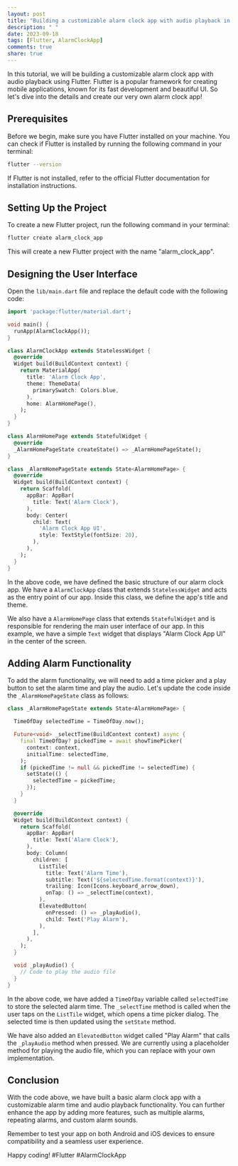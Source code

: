 ```yaml
---
layout: post
title: "Building a customizable alarm clock app with audio playback in Flutter"
description: " "
date: 2023-09-18
tags: [Flutter, AlarmClockApp]
comments: true
share: true
---
```


In this tutorial, we will be building a customizable alarm clock app with audio playback using Flutter. Flutter is a popular framework for creating mobile applications, known for its fast development and beautiful UI. So let's dive into the details and create our very own alarm clock app!

## Prerequisites

Before we begin, make sure you have Flutter installed on your machine. You can check if Flutter is installed by running the following command in your terminal:

```bash
flutter --version
```

If Flutter is not installed, refer to the official Flutter documentation for installation instructions.

## Setting Up the Project

To create a new Flutter project, run the following command in your terminal:

```bash
flutter create alarm_clock_app
```

This will create a new Flutter project with the name "alarm_clock_app".

## Designing the User Interface

Open the `lib/main.dart` file and replace the default code with the following code:

```dart
import 'package:flutter/material.dart';

void main() {
  runApp(AlarmClockApp());
}

class AlarmClockApp extends StatelessWidget {
  @override
  Widget build(BuildContext context) {
    return MaterialApp(
      title: 'Alarm Clock App',
      theme: ThemeData(
        primarySwatch: Colors.blue,
      ),
      home: AlarmHomePage(),
    );
  }
}

class AlarmHomePage extends StatefulWidget {
  @override
  _AlarmHomePageState createState() => _AlarmHomePageState();
}

class _AlarmHomePageState extends State<AlarmHomePage> {
  @override
  Widget build(BuildContext context) {
    return Scaffold(
      appBar: AppBar(
        title: Text('Alarm Clock'),
      ),
      body: Center(
        child: Text(
          'Alarm Clock App UI',
          style: TextStyle(fontSize: 20),
        ),
      ),
    );
  }
}
```

In the above code, we have defined the basic structure of our alarm clock app. We have a `AlarmClockApp` class that extends `StatelessWidget` and acts as the entry point of our app. Inside this class, we define the app's title and theme.

We also have a `AlarmHomePage` class that extends `StatefulWidget` and is responsible for rendering the main user interface of our app. In this example, we have a simple `Text` widget that displays "Alarm Clock App UI" in the center of the screen.

## Adding Alarm Functionality

To add the alarm functionality, we will need to add a time picker and a play button to set the alarm time and play the audio. Let's update the code inside the `_AlarmHomePageState` class as follows:

```dart
class _AlarmHomePageState extends State<AlarmHomePage> {

  TimeOfDay selectedTime = TimeOfDay.now();

  Future<void> _selectTime(BuildContext context) async {
    final TimeOfDay? pickedTime = await showTimePicker(
      context: context,
      initialTime: selectedTime,
    );
    if (pickedTime != null && pickedTime != selectedTime) {
      setState(() {
        selectedTime = pickedTime;
      });
    }
  }

  @override
  Widget build(BuildContext context) {
    return Scaffold(
      appBar: AppBar(
        title: Text('Alarm Clock'),
      ),
      body: Column(
        children: [
          ListTile(
            title: Text('Alarm Time'),
            subtitle: Text('${selectedTime.format(context)}'),
            trailing: Icon(Icons.keyboard_arrow_down),
            onTap: () => _selectTime(context),
          ),
          ElevatedButton(
            onPressed: () => _playAudio(),
            child: Text('Play Alarm'),
          ),
        ],
      ),
    );
  }

  void _playAudio() {
    // Code to play the audio file
  }
}
```

In the above code, we have added a `TimeOfDay` variable called `selectedTime` to store the selected alarm time. The `_selectTime` method is called when the user taps on the `ListTile` widget, which opens a time picker dialog. The selected time is then updated using the `setState` method.

We have also added an `ElevatedButton` widget called "Play Alarm" that calls the `_playAudio` method when pressed. We are currently using a placeholder method for playing the audio file, which you can replace with your own implementation.

## Conclusion

With the code above, we have built a basic alarm clock app with a customizable alarm time and audio playback functionality. You can further enhance the app by adding more features, such as multiple alarms, repeating alarms, and custom alarm sounds.

Remember to test your app on both Android and iOS devices to ensure compatibility and a seamless user experience.

Happy coding! #Flutter #AlarmClockApp